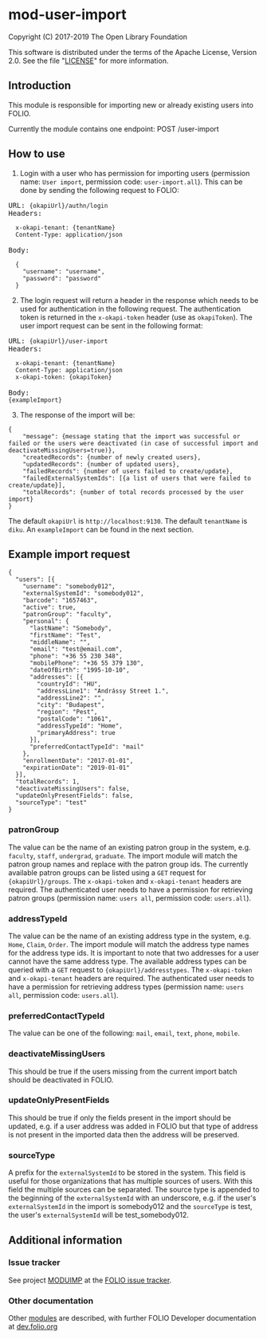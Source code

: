 # mod-user-import

Copyright (C) 2017-2019 The Open Library Foundation

This software is distributed under the terms of the Apache License,
Version 2.0. See the file "[LICENSE](LICENSE)" for more information.

## Introduction

This module is responsible for importing new or already existing users into FOLIO.

Currently the module contains one endpoint:
POST /user-import

## How to use

1. Login with a user who has permission for importing users (permission name: <code>User import</code>, permission code: <code>user-import.all</code>). This can be done by sending the following request to FOLIO:
<pre>URL: <code>{okapiUrl}/authn/login</code>
Headers:
<code>
  x-okapi-tenant: {tenantName}
  Content-Type: application/json
</code>
Body:
<code>
  {
    "username": "username",
    "password": "password"
  }
</code></pre>

2. The login request will return a header in the response which needs to be used for authentication in the following request. The authentication token is returned in the <code>x-okapi-token</code> header (use as <code>okapiToken</code>). The user import request can be sent in the following format:
<pre>URL: <code>{okapiUrl}/user-import</code>
Headers:
<code>
  x-okapi-tenant: {tenantName}
  Content-Type: application/json
  x-okapi-token: {okapiToken}
</code>
Body:
<code>{exampleImport}</code>
</pre>

3. The response of the import will be:
<pre><code>{
    "message": {message stating that the import was successful or failed or the users were deactivated (in case of successful import and deactivateMissingUsers=true)},
    "createdRecords": {number of newly created users},
    "updatedRecords": {number of updated users},
    "failedRecords": {number of users failed to create/update},
    "failedExternalSystemIds": [{a list of users that were failed to create/update}],
    "totalRecords": {number of total records processed by the user import}
}</code></pre>

The default <code>okapiUrl</code> is <code>http://localhost:9130</code>. The default <code>tenantName</code> is <code>diku</code>. An <code>exampleImport</code> can be found in the next section.

## Example import request
<pre><code>{
  "users": [{
    "username": "somebody012",
    "externalSystemId": "somebody012",
    "barcode": "1657463",
    "active": true,
    "patronGroup": "faculty",
    "personal": {
      "lastName": "Somebody",
      "firstName": "Test",
      "middleName": "",
      "email": "test@email.com",
      "phone": "+36 55 230 348",
      "mobilePhone": "+36 55 379 130",
      "dateOfBirth": "1995-10-10",
      "addresses": [{
        "countryId": "HU",
        "addressLine1": "Andrássy Street 1.",
        "addressLine2": "",
        "city": "Budapest",
        "region": "Pest",
        "postalCode": "1061",
        "addressTypeId": "Home",
        "primaryAddress": true
      }],
      "preferredContactTypeId": "mail"
    },
    "enrollmentDate": "2017-01-01",
    "expirationDate": "2019-01-01"
  }],
  "totalRecords": 1,
  "deactivateMissingUsers": false,
  "updateOnlyPresentFields": false,
  "sourceType": "test"
}
</code></pre>

### patronGroup
The value can be the name of an existing patron group in the system, e.g. <code>faculty</code>, <code>staff</code>, <code>undergrad</code>, <code>graduate</code>. The import module will match the patron group names and replace with the patron group ids. The currently available patron groups can be listed using a <code>GET</code> request for <code>{okapiUrl}/groups</code>. The <code>x-okapi-token</code> and <code>x-okapi-tenant</code> headers are required. The authenticated user needs to have a permission for retrieving patron groups (permission name: <code>users all</code>, permission code: <code>users.all</code>).

### addressTypeId
The value can be the name of an existing address type in the system, e.g. <code>Home</code>, <code>Claim</code>, <code>Order</code>. The import module will match the address type names for the address type ids. It is important to note that two addresses for a user cannot have the same address type. The available address types can be queried with a <code>GET</code> request to <code>{okapiUrl}/addresstypes</code>. The <code>x-okapi-token</code> and <code>x-okapi-tenant</code> headers are required. The authenticated user needs to have a permission for retrieving address types (permission name: <code>users all</code>, permission code: <code>users.all</code>).

### preferredContactTypeId
The value can be one of the following: <code>mail</code>, <code>email</code>, <code>text</code>, <code>phone</code>, <code>mobile</code>.

### deactivateMissingUsers
This should be true if the users missing from the current import batch should be deactivated in FOLIO.

### updateOnlyPresentFields
This should be true if only the fields present in the import should be updated, e.g. if a user address was added in FOLIO but that type of address is not present in the imported data then the address will be preserved.

### sourceType
A prefix for the <code>externalSystemId</code> to be stored in the system. This field is useful for those organizations that has multiple sources of users. With this field the multiple sources can be separated. The source type is appended to the beginning of the <code>externalSystemId</code> with an underscore, e.g. if the user's <code>externalSystemId</code> in the import is somebody012 and the <code>sourceType</code> is test, the user's <code>externalSystemId</code> will be test_somebody012.

## Additional information

### Issue tracker

See project [MODUIMP](https://issues.folio.org/browse/MODUIMP)
at the [FOLIO issue tracker](https://dev.folio.org/guidelines/issue-tracker).

### Other documentation

Other [modules](https://dev.folio.org/source-code/#server-side) are described,
with further FOLIO Developer documentation at [dev.folio.org](https://dev.folio.org/)
